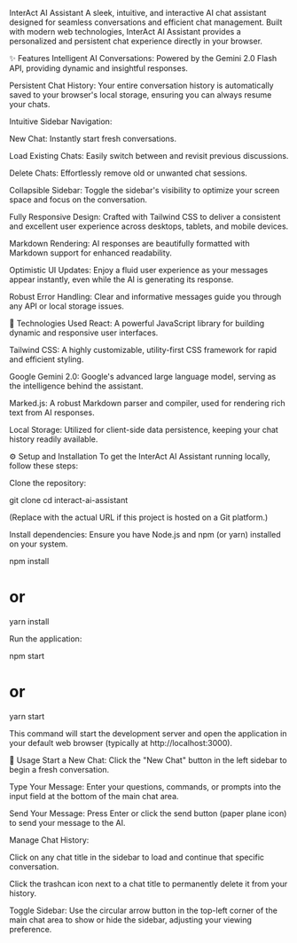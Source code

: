 InterAct AI Assistant
A sleek, intuitive, and interactive AI chat assistant designed for seamless conversations and efficient chat management. Built with modern web technologies, InterAct AI Assistant provides a personalized and persistent chat experience directly in your browser.

✨ Features
Intelligent AI Conversations: Powered by the Gemini 2.0 Flash API, providing dynamic and insightful responses.

Persistent Chat History: Your entire conversation history is automatically saved to your browser's local storage, ensuring you can always resume your chats.

Intuitive Sidebar Navigation:

New Chat: Instantly start fresh conversations.

Load Existing Chats: Easily switch between and revisit previous discussions.

Delete Chats: Effortlessly remove old or unwanted chat sessions.

Collapsible Sidebar: Toggle the sidebar's visibility to optimize your screen space and focus on the conversation.

Fully Responsive Design: Crafted with Tailwind CSS to deliver a consistent and excellent user experience across desktops, tablets, and mobile devices.

Markdown Rendering: AI responses are beautifully formatted with Markdown support for enhanced readability.

Optimistic UI Updates: Enjoy a fluid user experience as your messages appear instantly, even while the AI is generating its response.

Robust Error Handling: Clear and informative messages guide you through any API or local storage issues.

🚀 Technologies Used
React: A powerful JavaScript library for building dynamic and responsive user interfaces.

Tailwind CSS: A highly customizable, utility-first CSS framework for rapid and efficient styling.

Google Gemini 2.0: Google's advanced large language model, serving as the intelligence behind the assistant.

Marked.js: A robust Markdown parser and compiler, used for rendering rich text from AI responses.

Local Storage: Utilized for client-side data persistence, keeping your chat history readily available.

⚙️ Setup and Installation
To get the InterAct AI Assistant running locally, follow these steps:

Clone the repository:

git clone <repository-url>
cd interact-ai-assistant



(Replace <repository-url> with the actual URL if this project is hosted on a Git platform.)

Install dependencies:
Ensure you have Node.js and npm (or yarn) installed on your system.

npm install
# or
yarn install



Run the application:

npm start
# or
yarn start



This command will start the development server and open the application in your default web browser (typically at http://localhost:3000).

📖 Usage
Start a New Chat: Click the "New Chat" button in the left sidebar to begin a fresh conversation.

Type Your Message: Enter your questions, commands, or prompts into the input field at the bottom of the main chat area.

Send Your Message: Press Enter or click the send button (paper plane icon) to send your message to the AI.

Manage Chat History:

Click on any chat title in the sidebar to load and continue that specific conversation.

Click the trashcan icon next to a chat title to permanently delete it from your history.

Toggle Sidebar: Use the circular arrow button in the top-left corner of the main chat area to show or hide the sidebar, adjusting your viewing preference.